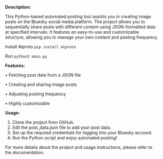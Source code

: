 **Description:**

This Python-based automated posting tool assists you in creating image posts on the Bluesky social media platform. The project allows you to sequentially share posts with different content using JSON-formatted data at specified intervals. It features an easy-to-use and customizable structure, allowing you to manage your own content and posting frequency.

Install Atproto
```pip install atproto```

Run
```python3 main.py```


**Features:**

• Fetching post data from a JSON file

• Creating and sharing image posts

• Adjusting posting frequency

• Highly customizable



**Usage:**

1. Clone the project from GitHub.
2. Edit the post_data.json file to add your post data.
3. Set up the required credentials for logging into your Bluesky account.
4. Run the Python script and enjoy automated posting!

For more details about the project and usage instructions, please refer to the documentation.
